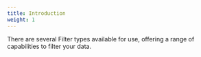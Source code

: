 ```yaml
---
title: Introduction
weight: 1
---
```


There are several Filter types available for use, offering a range of capabilities to filter your data.
